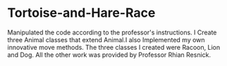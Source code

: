# Tortoise-and-Hare-Race
Manipulated the code according to the professor's instructions. I Create three Animal classes that extend Animal.I also Implemented my own innovative move methods. The three classes I created were Racoon, Lion and Dog. All the other work was provided by Professor Rhian Resnick.
